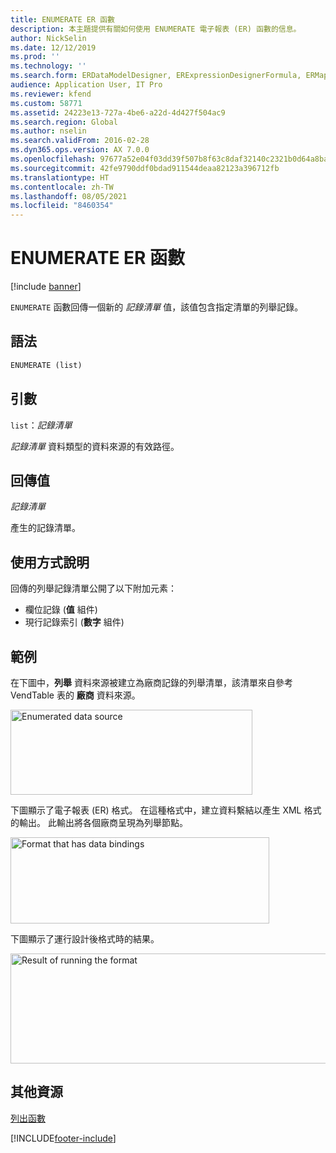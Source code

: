 ```yaml
---
title: ENUMERATE ER 函數
description: 本主題提供有關如何使用 ENUMERATE 電子報表 (ER) 函數的信息。
author: NickSelin
ms.date: 12/12/2019
ms.prod: ''
ms.technology: ''
ms.search.form: ERDataModelDesigner, ERExpressionDesignerFormula, ERMappedFormatDesigner, ERModelMappingDesigner
audience: Application User, IT Pro
ms.reviewer: kfend
ms.custom: 58771
ms.assetid: 24223e13-727a-4be6-a22d-4d427f504ac9
ms.search.region: Global
ms.author: nselin
ms.search.validFrom: 2016-02-28
ms.dyn365.ops.version: AX 7.0.0
ms.openlocfilehash: 97677a52e04f03dd39f507b8f63c8daf32140c2321b0d64a8ba5685d2841be3c
ms.sourcegitcommit: 42fe9790ddf0bdad911544deaa82123a396712fb
ms.translationtype: HT
ms.contentlocale: zh-TW
ms.lasthandoff: 08/05/2021
ms.locfileid: "8460354"
---
```

# <a name="enumerate-er-function"></a>ENUMERATE ER 函數

[!include [banner](../includes/banner.md)]

`ENUMERATE` 函數回傳一個新的 *記錄清單* 值，該值包含指定清單的列舉記錄。

## <a name="syntax"></a>語法

```vb
ENUMERATE (list)
```

## <a name="arguments"></a>引數

`list`：*記錄清單*

*記錄清單* 資料類型的資料來源的有效路徑。

## <a name="return-values"></a>回傳值

*記錄清單*

產生的記錄清單。

## <a name="usage-notes"></a>使用方式說明

回傳的列舉記錄清單公開了以下附加元素：

- 欄位記錄 (**值** 組件)
- 現行記錄索引 (**數字** 組件)

## <a name="example"></a>範例

在下圖中，**列舉** 資料來源被建立為廠商記錄的列舉清單，該清單來自參考 VendTable 表的 **廠商** 資料來源。

<a href="./media/picture-enumerate-datasource.jpg"><img src="./media/picture-enumerate-datasource.jpg" alt="Enumerated data source" class="alignnone wp-image-290711 size-full" width="387" height="136" /></a>

下圖顯示了電子報表 (ER) 格式。 在這種格式中，建立資料繫結以產生 XML 格式的輸出。 此輸出將各個廠商呈現為列舉節點。

<a href="./media/picture-enumerate-format.jpg"><img src="./media/picture-enumerate-format.jpg" alt="Format that has data bindings" class="alignnone wp-image-290721 size-full" width="414" height="138" /></a>

下圖顯示了運行設計後格式時的結果。

<a href="./media/picture-enumerate-result.jpg"><img src="./media/picture-enumerate-result.jpg" alt="Result of running the format" class="alignnone wp-image-290731 size-full" width="567" height="176" /></a>

## <a name="additional-resources"></a>其他資源

[列出函數](er-functions-category-list.md)


[!INCLUDE[footer-include](../../../includes/footer-banner.md)]
